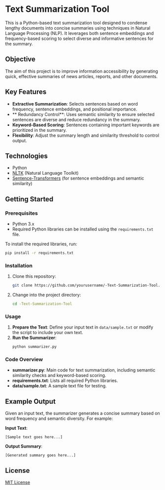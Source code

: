 
# Text Summarization Tool

This is a Python-based text summarization tool designed to condense lengthy documents into concise summaries using  techniques in Natural Language Processing (NLP). It leverages both sentence embeddings and frequency-based scoring to select diverse and informative sentences for the summary.

## Objective
The aim of this project is to improve information accessibility by generating quick, effective summaries of news articles, reports, and other documents.

## Key Features
- **Extractive Summarization**: Selects sentences based on word frequency, sentence embeddings, and positional importance.
- ** Redundancy Control**: Uses semantic similarity to ensure selected sentences are diverse and reduce redundancy in the summary.
- **Keyword-Based Scoring**: Sentences containing important keywords are prioritized in the summary.
- **Flexibility**: Adjust the summary length and similarity threshold to control output.

## Technologies
- Python
- [NLTK](https://www.nltk.org/) (Natural Language Toolkit)
- [Sentence-Transformers](https://www.sbert.net/) (for sentence embeddings and semantic similarity)

## Getting Started

### Prerequisites
- Python 3.x
- Required Python libraries can be installed using the `requirements.txt` file.

To install the required libraries, run:
```bash
pip install -r requirements.txt
```

### Installation
1. Clone this repository:
    ```bash
    git clone https://github.com/yourusername/-Text-Summarization-Tool.git
    ```
2. Change into the project directory:
    ```bash
    cd -Text-Summarization-Tool
    ```

### Usage

1. **Prepare the Text**: Define your input text in `data/sample.txt` or modify the script to include your own text.
2. **Run the Summarizer**:
    ```bash
    python summarizer.py
    ```

### Code Overview

- **summarizer.py**: Main code for text summarization, including semantic similarity checks and keyword-based scoring.
- **requirements.txt**: Lists all required Python libraries.
- **data/sample.txt**: A sample text file for testing.

## Example Output

Given an input text, the summarizer generates a concise summary based on word frequency and semantic diversity. For example:

**Input Text**:
```
[Sample text goes here...]
```

**Output Summary**:
```
[Generated summary goes here...]
```

## License
[MIT License](LICENSE)
